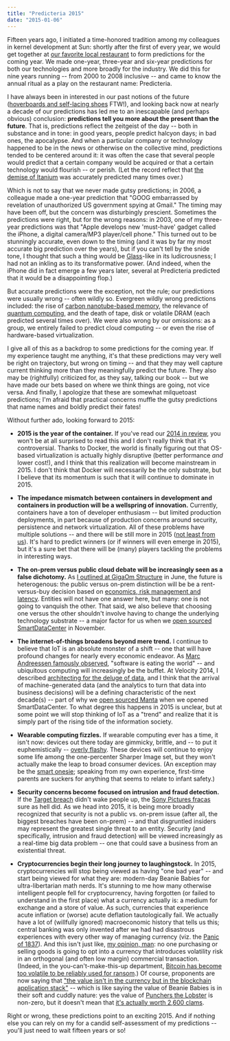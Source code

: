 ```yaml
---
title: "Predicteria 2015"
date: "2015-01-06"
---
```


Fifteen years ago, I initiated a time-honored tradition among my colleagues in kernel development at Sun: shortly after the first of every year, we would get together at [our favorite local restaurant](http://www.theosteriaavanti.com/) to form predictions for the coming year. We made one-year, three-year and six-year predictions for both our technologies and more broadly for the industry. We did this for nine years running -- from 2000 to 2008 inclusive -- and came to know the annual ritual as a play on the restaurant name: Predicteria.

I have always been in interested in our past notions of the future ([hoverboards and self-lacing shoes](http://www.newsweek.com/everything-back-future-ii-got-hilariously-wrong-about-2015-according-293272) FTW!), and looking back now at nearly a decade of our predictions has led me to an inescapable (and perhaps obvious) conclusion: **predictions tell you more about the present than the future**. That is, predictions reflect the zeitgeist of the day -- both in substance and in tone: in good years, people predict halcyon days; in bad ones, the apocalypse. And when a particular company or technology happened to be in the news or otherwise on the collective mind, predictions tended to be centered around it: it was often the case that several people would predict that a certain company would be acquired or that a certain technology would flourish -- or perish. (Let the record reflect that [the demise of Itanium](http://www.itworld.com/article/2702259/data-center/hp-to-replace-itanium-with-x86-in-its-nonstop-server.html) was accurately predicted many times over.)

Which is not to say that we never made gutsy predictions; in 2006, a colleague made a one-year prediction that "GOOG embarrassed by revelation of unauthorized US government spying at Gmail." The timing may have been off, but the concern was disturbingly prescient. Sometimes the predictions were right, but for the wrong reasons: in 2003, one of my three-year predictions was that "Apple develops new 'must-have' gadget called the iPhone, a digital camera/MP3 player/cell phone." This turned out to be stunningly accurate, even down to the timing (and it was by far my most accurate big prediction over the years), but if you can't tell by the snide tone, I thought that such a thing would be [Glass](http://en.wikipedia.org/wiki/Google_Glass)\-like in its ludicrousness; I had not an inkling as to its transformative power. (And indeed, when the iPhone did in fact emerge a few years later, several at Predicteria predicted that it would be a disappointing flop.)

But accurate predictions were the exception, not the rule; our predictions were usually wrong -- often wildly so. Evergreen wildly wrong predictions included: the rise of [carbon nanotube-based memory](http://en.wikipedia.org/wiki/Nano-RAM), the relevance of [quantum computing](http://en.wikipedia.org/wiki/Anti-gravity), and the death of tape, disk or volatile DRAM (each predicted several times over). We were also wrong by our omissions: as a group, we entirely failed to predict cloud computing -- or even the rise of hardware-based virtualization.

I give all of this as a backdrop to some predictions for the coming year. If my experience taught me anything, it's that these predictions may very well be right on trajectory, but wrong on timing -- and that they may well capture current thinking more than they meaningfully predict the future. They also may be (rightfully) criticized for, as they say, talking our book -- but we have made our bets based on where we think things are going, not vice versa. And finally, I apologize that these are somewhat milquetoast predictions; I'm afraid that practical concerns muffle the gutsy predictions that name names and boldly predict their fates!

Without further ado, looking forward to 2015:

- **2015 is the year of the container.** If you've read our [2014 in review](https://www.joyent.com/blog/2014-in-review-docker-rising), you won't be at all surprised to read this and I don't really think that it's controversial. Thanks to Docker, the world is finally figuring out that OS-based virtualization is actually highly disruptive (better performance _and_ lower cost!), and I think that this realization will become mainstream in 2015. I don't think that Docker will necessarily be the only substrate, but I believe that its momentum is such that it will continue to dominate in 2015.
    
- **The impedance mismatch between containers in development and containers in production will be a wellspring of innovation.** Currently, containers have a ton of developer enthusiasm -- but limited production deployments, in part because of production concerns around security, persistence and network virtualization. All of these problems have multiple solutions -- and there will be still more in 2015 ([not least from us](https://www.joyent.com/blog/making-joyent-the-best-place-to-run-docker)). It's hard to predict winners (or if winners will even emerge in 2015), but it's a sure bet that there will be (many) players tackling the problems in interesting ways.
    
- **The on-prem versus public cloud debate will be increasingly seen as a false dichotomy.** As [I outlined at GigaOm Structure](https://gigaom.com/2014/06/18/the-future-of-computing-may-be-about-balancing-anarchy-and-control/) in June, the future is heterogenous: the public versus on-prem distinction will be be a rent-versus-buy decision based on [economics, risk management and latency](http://www.slideshare.net/bcantrill/structure2014-cantrill/6). Entities will not have one answer here, but many: one is not going to vanquish the other. That said, we also believe that choosing one versus the other shouldn't involve having to change the underlying technology substrate -- a major factor for us when we [open sourced SmartDataCenter](https://www.joyent.com/blog/sdc-and-manta-are-now-open-source) in November.
    
- **The internet-of-things broadens beyond mere trend.** I continue to believe that IoT is an absolute monster of a shift -- one that will have profound changes for nearly every economic endeavor. As [Marc Andreessen famously observed](http://www.wsj.com/articles/SB10001424053111903480904576512250915629460), "software is eating the world" -- and ubiquitous computing will increasingly be the buffet. At Velocity 2014, I described [architecting for the deluge of data](http://www.slideshare.net/bcantrill/velocity2014), and I think that the arrival of machine-generated data (and the analytics to turn that data into business decisions) will be a defining characteristic of the next decade(s) -- part of why we [open sourced Manta](https://www.joyent.com/blog/sdc-and-manta-are-now-open-source) when we opened SmartDataCenter. To what degree this happens in 2015 is unclear, but at some point we will stop thinking of IoT as a "trend" and realize that it is simply part of the rising tide of the information society.
    
- **Wearable computing fizzles.** If wearable computing ever has a time, it isn't now: devices out there today are gimmicky, brittle, and -- to put it euphemistically -- [overly flashy](http://www.urbandictionary.com/define.php?term=Glasshole). These devices will continue to enjoy some life among the one-percenter Sharper Image set, but they won't actually make the leap to broad consumer devices. (An exception may be the [smart onesie](http://www.engadget.com/2014/01/07/intel-smart-baby-onesie/); speaking from my own experience, first-time parents are suckers for anything that seems to relate to infant safety.)
    
- **Security concerns become focused on intrusion and fraud detection.** If the [Target breach](http://krebsonsecurity.com/2014/05/the-target-breach-by-the-numbers/) didn't wake people up, the [Sony Pictures fracas](http://en.wikipedia.org/wiki/Sony_Pictures_Entertainment_hack) sure as hell did. As we head into 2015, it is being more broadly recognized that security is not a public vs. on-prem issue (after all, the biggest breaches have been on-prem) -- and that disgruntled insiders may represent the greatest single threat to an entity. Security (and specifically, intrusion and fraud detection) will be viewed increasingly as a real-time big data problem -- one that could save a business from an existential threat.
    
- **Cryptocurrencies begin their long journey to laughingstock.** In 2015, cryptocurrencies will stop being viewed as having "one bad year" -- and start being viewed for what they are: modern-day Beanie Babies for ultra-libertarian math nerds. It's stunning to me how many otherwise intelligent people fell for cryptocurrency, having forgotten (or failed to understand in the first place) what a currency actually is: a medium for exchange and a store of value. As such, currencies that experience acute inflation or (worse) acute deflation tautologically fail. We actually have a lot of (willfully ignored) macroeconomic history that tells us this; central banking was only invented after we had had disastrous experiences with every other way of managing currency (viz. the [Panic of 1837](http://en.wikipedia.org/wiki/Panic_of_1837)). And this isn't just like, [my opinion, man](https://www.youtube.com/watch?v=pWdd6_ZxX8c): no one purchasing or selling goods is going to opt into a currency that introduces volatility risk in an orthogonal (and often low margin) commercial transaction. (Indeed, in the you-can't-make-this-up department, [Bitcoin has become too volatile to be reliably used for ransom](http://www.nytimes.com/2015/01/04/opinion/sunday/how-my-mom-got-hacked.html?_r=1).) Of course, proponents are now saying that ["the value isn't in the currency but in the blockchain application stack"](http://joel.mn/post/103546215249/the-blockchain-application-stack) -- which is like saying the value of Beanie Babies is in their soft and cuddly nature: yes the value of [Punchers the Lobster](http://beaniepedia.com/beanies/original/punchers-the-lobster/) is non-zero, but it doesn't mean that [it's actually worth 2,600 clams](http://www.smartcollecting.com/news-print.asp?ID=21).
    

Right or wrong, these predictions point to an exciting 2015. And if nothing else you can rely on my for a candid self-assessment of my predictions -- you'll just need to wait fifteen years or so!
